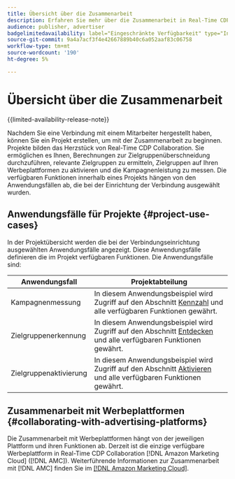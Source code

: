```yaml
---
title: Übersicht über die Zusammenarbeit
description: Erfahren Sie mehr über die Zusammenarbeit in Real-Time CDP Collaboration.
audience: publisher, advertiser
badgelimitedavailability: label="Eingeschränkte Verfügbarkeit" type="Informative" url="https://helpx.adobe.com/de/legal/product-descriptions/real-time-customer-data-platform-collaboration.html newtab=true"
source-git-commit: 9a4a7acf3f4e42667889b40c6a052aaf83c06758
workflow-type: tm+mt
source-wordcount: '190'
ht-degree: 5%

---
```


# Übersicht über die Zusammenarbeit

{{limited-availability-release-note}}

Nachdem Sie eine Verbindung mit einem Mitarbeiter hergestellt haben, können Sie ein Projekt erstellen, um mit der Zusammenarbeit zu beginnen. Projekte bilden das Herzstück von Real-Time CDP Collaboration. Sie ermöglichen es Ihnen, Berechnungen zur Zielgruppenüberschneidung durchzuführen, relevante Zielgruppen zu ermitteln, Zielgruppen auf Ihren Werbeplattformen zu aktivieren und die Kampagnenleistung zu messen. Die verfügbaren Funktionen innerhalb eines Projekts hängen von den Anwendungsfällen ab, die bei der Einrichtung der Verbindung ausgewählt wurden.

## Anwendungsfälle für Projekte {#project-use-cases}

In der Projektübersicht werden die bei der Verbindungseinrichtung ausgewählten Anwendungsfälle angezeigt. Diese Anwendungsfälle definieren die im Projekt verfügbaren Funktionen. Die Anwendungsfälle sind:

| Anwendungsfall | Projektabteilung |
| --- | --- |
| Kampagnenmessung | In diesem Anwendungsbeispiel wird Zugriff auf den Abschnitt [Kennzahl](/help/guide/collaborate/measure.md) und alle verfügbaren Funktionen gewährt. |
| Zielgruppenerkennung | In diesem Anwendungsbeispiel wird Zugriff auf den Abschnitt [Entdecken](/help/guide/collaborate/discover.md) und alle verfügbaren Funktionen gewährt. |
| Zielgruppenaktivierung | In diesem Anwendungsbeispiel wird Zugriff auf den Abschnitt [Aktivieren](/help/guide/collaborate/activate.md) und alle verfügbaren Funktionen gewährt. |

## Zusammenarbeit mit Werbeplattformen {#collaborating-with-advertising-platforms}

Die Zusammenarbeit mit Werbeplattformen hängt von der jeweiligen Plattform und ihren Funktionen ab. Derzeit ist die einzige verfügbare Werbeplattform in Real-Time CDP Collaboration [!DNL Amazon Marketing Cloud] ([!DNL AMC]). Weiterführende Informationen zur Zusammenarbeit mit [!DNL AMC] finden Sie im [[!DNL Amazon Marketing Cloud]](/help/guide/collaborate/advertising-platforms/amc.md).
